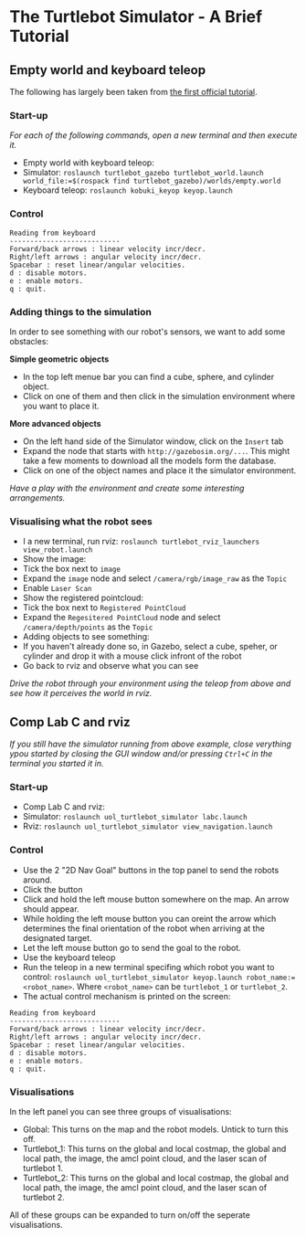 # The Turtlebot Simulator - A Brief Tutorial

## Empty world and keyboard teleop
The following has largely been taken from [the first official tutorial](http://wiki.ros.org/turtlebot_simulator/Tutorials/hydro/Explore%20the%20Gazebo%20world).

### Start-up
_For each of the following commands, open a new terminal and then execute it._

* Empty world with keyboard teleop: 
 * Simulator: `roslaunch turtlebot_gazebo turtlebot_world.launch world_file:=$(rospack find turtlebot_gazebo)/worlds/empty.world`
 * Keyboard teleop: `roslaunch kobuki_keyop keyop.launch`

### Control

```
Reading from keyboard
---------------------------
Forward/back arrows : linear velocity incr/decr.
Right/left arrows : angular velocity incr/decr.
Spacebar : reset linear/angular velocities.
d : disable motors.
e : enable motors.
q : quit.
```

### Adding things to the simulation

In order to see something with our robot's sensors, we want to add some obstacles:

**Simple geometric objects**
* In the top left menue bar you can find a cube, sphere, and cylinder object.
* Click on one of them and then click in the simulation environment where you want to place it.

**More advanced objects**
* On the left hand side of the Simulator window, click on the `Insert` tab
* Expand the node that starts with `http://gazebosim.org/...`. This might take a few moments to download all the models form the database.
* Click on one of the object names and place it the simulator environment.

_Have a play with the environment and create some interesting arrangements._

### Visualising what the robot sees

* I a new terminal, run rviz: `roslaunch turtlebot_rviz_launchers view_robot.launch`
* Show the image:
 * Tick the box next to `image`
 * Expand the `image` node and select `/camera/rgb/image_raw` as the `Topic`
* Enable `Laser Scan`
* Show the registered pointcloud:
 * Tick the box next to `Registered PointCloud`
 * Expand the `Regesitered PointCloud` node and select `/camera/depth/points` as the `Topic`
* Adding objects to see something:
 * If you haven't already done so, in Gazebo, select a cube, speher, or cylinder and drop it with a mouse click infront of the robot
 * Go back to rviz and observe what you can see

_Drive the robot through your environment using the teleop from above and see how it perceives the world in rviz._
 
## Comp Lab C and rviz

_If you still have the simulator running from above example, close verything ypou started by closing the GUI window and/or pressing `Ctrl+C` in the terminal you started it in._

### Start-up
* Comp Lab C and rviz: 
 * Simulator: `roslaunch uol_turtlebot_simulator labc.launch`
 * Rviz: `roslaunch uol_turtlebot_simulator view_navigation.launch`

### Control
* Use the 2 "2D Nav Goal" buttons in the top panel to send the robots around.
 * Click the button
 * Click and hold the left mouse button somewhere on the map. An arrow should appear.
 * While holding the left mouse button you can oreint the arrow which determines the final orientation of the robot when arriving at the designated target.
 * Let the left mouse button go to send the goal to the robot.
* Use the keyboard teleop
 * Run the teleop in a new terminal specifing which robot you want to control: `roslaunch uol_turtlebot_simulator keyop.launch robot_name:=<robot_name>`. Where `<robot_name>` can be `turtlebot_1` or `turtlebot_2`.
 * The actual control mechanism is printed on the screen:
 ```
Reading from keyboard
---------------------------
Forward/back arrows : linear velocity incr/decr.
Right/left arrows : angular velocity incr/decr.
Spacebar : reset linear/angular velocities.
d : disable motors.
e : enable motors.
q : quit.
 ```

### Visualisations
In the left panel you can see three groups of visualisations:

* Global: This turns on the map and the robot models. Untick to turn this off.
* Turtlebot_1: This turns on the global and local costmap, the global and local path, the image, the amcl point cloud, and the laser scan of turtlebot 1.
* Turtlebot_2: This turns on the global and local costmap, the global and local path, the image, the amcl point cloud, and the laser scan of turtlebot 2.

All of these groups can be expanded to turn on/off the seperate visualisations.

